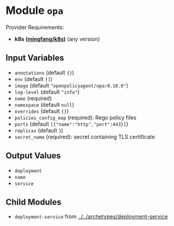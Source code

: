 
# Module `opa`

Provider Requirements:
* **k8s ([mingfang/k8s](https://registry.terraform.io/providers/mingfang/k8s/latest))** (any version)

## Input Variables
* `annotations` (default `{}`)
* `env` (default `[]`)
* `image` (default `"openpolicyagent/opa:0.18.0"`)
* `log-level` (default `"info"`)
* `name` (required)
* `namespace` (default `null`)
* `overrides` (default `{}`)
* `policies_config_map` (required): Rego policy files
* `ports` (default `[{"name":"http","port":443}]`)
* `replicas` (default `1`)
* `secret_name` (required): secret containing TLS certificate

## Output Values
* `deployment`
* `name`
* `service`

## Child Modules
* `deployment-service` from [../../archetypes/deployment-service](../../archetypes/deployment-service)


